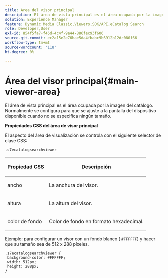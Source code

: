 ```yaml
---
title: Área del visor principal
description: El área de vista principal es el área ocupada por la imagen del catálogo. Normalmente se configura para que se ajuste a la pantalla del dispositivo disponible cuando no se especifica ningún tamaño.
solution: Experience Manager
feature: Dynamic Media Classic,Viewers,SDK/API,eCatalog Search
role: Developer,User
exl-id: 854f5fa7-f46d-4c4f-9a44-886fec93f606
source-git-commit: ec2a15e2e76bae5da4fbabc9b6912b12dc080f66
workflow-type: tm+mt
source-wordcount: '118'
ht-degree: 0%

---
```


# Área del visor principal{#main-viewer-area}

El área de vista principal es el área ocupada por la imagen del catálogo. Normalmente se configura para que se ajuste a la pantalla del dispositivo disponible cuando no se especifica ningún tamaño.

<!--<a id="section_061E550C1C1D4DB2BD663A898895B38C"></a>-->

**Propiedades CSS del área de visor principal**

El aspecto del área de visualización se controla con el siguiente selector de clase CSS:

```
.s7ecatalogsearchviewer
```

<table id="table_94EE3F5BBE4547C0B4943471CEE7EDE4"> 
 <thead> 
  <tr> 
   <th colname="col1" class="entry"> <p> Propiedad CSS </p> </th> 
   <th colname="col2" class="entry"> <p>Descripción </p> </th> 
  </tr> 
 </thead>
 <tbody> 
  <tr> 
   <td colname="col1"> <p> <span class="codeph"> ancho </span> </p> </td> 
   <td colname="col2"> <p>La anchura del visor. </p> </td> 
  </tr> 
  <tr> 
   <td colname="col1"> <p> <span class="codeph"> altura </span> </p> </td> 
   <td colname="col2"> <p>La altura del visor. </p> </td> 
  </tr> 
  <tr> 
   <td colname="col1"> <p> <span class="codeph"> color de fondo </span> </p> </td> 
   <td colname="col2"> <p> Color de fondo en formato hexadecimal. </p> </td> 
  </tr> 
 </tbody> 
</table>

Ejemplo: para configurar un visor con un fondo blanco ( `#FFFFFF`) y hacer que su tamaño sea de 512 x 288 píxeles.

```
.s7ecatalogsearchviewer { 
 background-color: #FFFFFF; 
 width: 512px; 
 height: 288px;  
}
```
